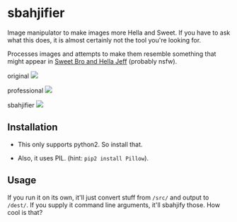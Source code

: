 # sbahjifier
Image manipulator to make images more Hella and Sweet. If you have to ask what this does, it is almost certainly not the tool you're looking for.

Processes images and attempts to make them resemble something that might appear in [Sweet Bro and Hella Jeff](http://www.mspaintadventures.com/sweetbroandhellajeff/) (probably nsfw).

original
![](https://raw.githubusercontent.com/orez-/sbahjifier/master/src/chorlie_brown.jpg)

professional
![](https://s3.amazonaws.com/uploads.hipchat.com/22794/645828/qrZelvEwkhQWp7O/gole.png)

sbahjifier
![](https://raw.githubusercontent.com/orez-/sbahjifier/master/dest/chorlie_brown.jpg)

## Installation

- This only supports python2. So install that. 

- Also, it uses PIL. (hint: `pip2 install Pillow`).

## Usage

If you run it on its own, it'll just convert stuff from `/src/` and output to `/dest/`. If you supply it command line arguments, it'll sbahjify those. How cool is that?
